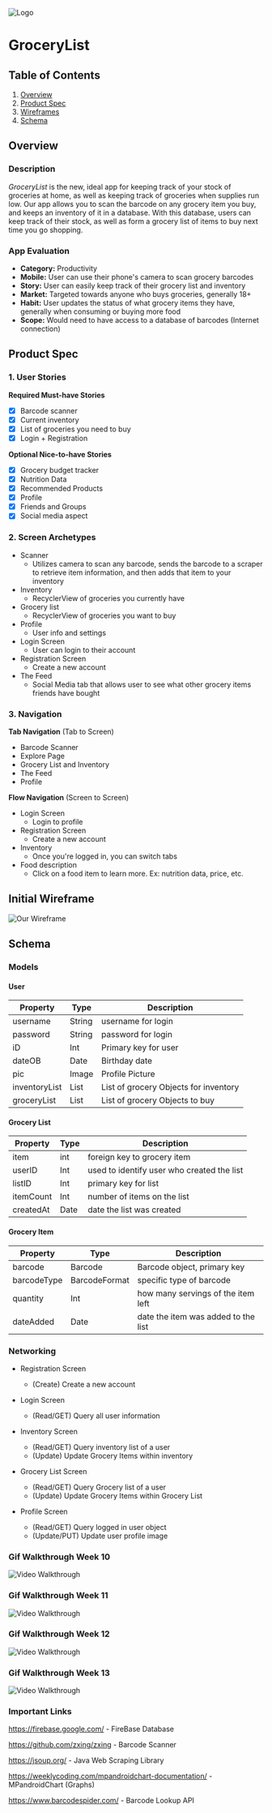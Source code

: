 ![Logo](https://github.com/TechZech/GroceryApp/blob/master/UPC_Data/app/src/main/assets/glistappicon.png?raw=true)

# GroceryList

## Table of Contents
1. [Overview](#Overview)
1. [Product Spec](#Product-Spec)
1. [Wireframes](#Wireframes)
2. [Schema](#Schema)

## Overview
### Description
*GroceryList* is the new, ideal app for keeping track of your stock of groceries at home, as well as keeping track of groceries when supplies run low. Our app allows you to scan the barcode on any grocery item you buy, and keeps an inventory of it in a database. With this database, users can keep track of their stock, as well as form a grocery list of items to buy next time you go shopping.

### App Evaluation
- **Category:** Productivity
- **Mobile:** User can use their phone's camera to scan grocery barcodes
- **Story:** User can easily keep track of their grocery list and inventory
- **Market:** Targeted towards anyone who buys groceries, generally 18+
- **Habit:** User updates the status of what grocery items they have, generally when consuming or buying more food
- **Scope:** Would need to have access to a database of barcodes (Internet connection)

## Product Spec

### 1. User Stories

**Required Must-have Stories**

* [X] Barcode scanner
* [X] Current inventory
* [X] List of groceries you need to buy
* [X] Login + Registration 

**Optional Nice-to-have Stories**

* [X] Grocery budget tracker
* [X] Nutrition Data
* [X] Recommended Products
* [X] Profile
* [X] Friends and Groups
* [X] Social media aspect

### 2. Screen Archetypes

* Scanner
   * Utilizes camera to scan any barcode, sends the barcode to a scraper to retrieve item information, and then adds that item to your inventory
* Inventory
   * RecyclerView of groceries you currently have
* Grocery list
   * RecyclerView of groceries you want to buy
* Profile
   * User info and settings
* Login Screen
    * User can login to their account
* Registration Screen
    * Create a new account
* The Feed
   * Social Media tab that allows user to see what other grocery items friends have bought

### 3. Navigation

**Tab Navigation** (Tab to Screen)

* Barcode Scanner
* Explore Page
* Grocery List and Inventory
* The Feed
* Profile

**Flow Navigation** (Screen to Screen)

* Login Screen
   * Login to profile
* Registration Screen
   * Create a new account
* Inventory
   * Once you're logged in, you can switch tabs
* Food description
    * Click on a food item to learn more. Ex: nutrition data, price, etc.

## Initial Wireframe
![Our Wireframe](https://github.com/TechZech/GroceryApp/blob/master/UPC_Data/app/src/main/assets/wireframe.jpg?raw=true)

## Schema
### Models
#### User

   | Property      | Type     | Description |
   | ------------- | -------- | ------------|
   | username      | String   | username for login |
   | password      | String   | password for login |
   | iD            | Int      | Primary key for user |
   | dateOB        | Date     | Birthday date |
   | pic       | Image     | Profile Picture |
   | inventoryList | List<GroceryItem> | List of grocery Objects for inventory |
   | groceryList   | List<GroceryItem> | List of grocery Objects to buy |
   
   
   #### Grocery List

   | Property      | Type     | Description |
   | ------------- | -------- | ------------|
   | item      | int   | foreign key to grocery item |
   | userID            | Int      | used to identify user who created the list |
   | listID            | Int      | primary key for list |
   | itemCount | Int | number of items on the list |
   | createdAt   | Date | date the list was created |
   
   
   #### Grocery Item

   | Property      | Type     | Description |
   | ------------- | -------- | ------------|
   | barcode      | Barcode   | Barcode object, primary key |
   | barcodeType    | BarcodeFormat   | specific type of barcode |
   | quantity            | Int      | how many servings of the item left |
   | dateAdded        | Date     | date the item was added to the list |
   
   
### Networking
* Registration Screen
	* (Create) Create a new account

* Login Screen
	* (Read/GET) Query all user information 

* Inventory Screen
	* (Read/GET) Query inventory list of a user
	* (Update) Update Grocery Items within inventory
 
* Grocery List Screen
	* (Read/GET) Query Grocery list of a user
	* (Update) Update Grocery Items within Grocery List

* Profile Screen 
	* (Read/GET) Query logged in user object
	* (Update/PUT) Update user profile image


### Gif Walkthrough Week 10
<img src='walkthroughWeek10.gif' title='Video Walkthrough' width='' alt='Video Walkthrough' />

### Gif Walkthrough Week 11
<img src='walkthroughWeek11.gif' title='Video Walkthrough' width='' alt='Video Walkthrough' />

### Gif Walkthrough Week 12
<img src='walkthroughWeek12.gif' title='Video Walkthrough' width='' alt='Video Walkthrough' />

### Gif Walkthrough Week 13
<img src='walkthroughWeek13.gif' title='Video Walkthrough' width='' alt='Video Walkthrough' />

### Important Links
	
https://firebase.google.com/ - FireBase Database

https://github.com/zxing/zxing - Barcode Scanner
	
https://jsoup.org/ - Java Web Scraping Library
	
https://weeklycoding.com/mpandroidchart-documentation/ - MPandroidChart (Graphs)

https://www.barcodespider.com/ - Barcode Lookup API
